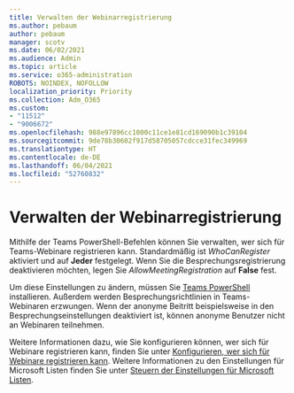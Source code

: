 ```yaml
---
title: Verwalten der Webinarregistrierung
ms.author: pebaum
author: pebaum
manager: scotv
ms.date: 06/02/2021
ms.audience: Admin
ms.topic: article
ms.service: o365-administration
ROBOTS: NOINDEX, NOFOLLOW
localization_priority: Priority
ms.collection: Adm_O365
ms.custom:
- "11512"
- "9006672"
ms.openlocfilehash: 988e97896cc1000c11ce1e81cd169090b1c39104
ms.sourcegitcommit: 9de78b30602f917d58705057cdcce31fec349969
ms.translationtype: HT
ms.contentlocale: de-DE
ms.lasthandoff: 06/04/2021
ms.locfileid: "52760832"
---
```

# <a name="manage-webinar-registration"></a>Verwalten der Webinarregistrierung

Mithilfe der Teams PowerShell-Befehlen können Sie verwalten, wer sich für Teams-Webinare registrieren kann. Standardmäßig ist *WhoCanRegister* aktiviert und auf **Jeder** festgelegt. Wenn Sie die Besprechungsregistrierung deaktivieren möchten, legen Sie *AllowMeetingRegistration* auf **False** fest.

Um diese Einstellungen zu ändern, müssen Sie [Teams PowerShell](/microsoftteams/teams-powershell-install) installieren. Außerdem werden Besprechungsrichtlinien in Teams-Webinaren erzwungen. Wenn der anonyme Beitritt beispielsweise in den Besprechungseinstellungen deaktiviert ist, können anonyme Benutzer nicht an Webinaren teilnehmen.

Weitere Informationen dazu, wie Sie konfigurieren können, wer sich für Webinare registrieren kann, finden Sie unter [Konfigurieren, wer sich für Webinare registrieren kann](/microsoftteams/set-up-webinars?source=docs#configure-who-can-register-for-webinars). Weitere Informationen zu den Einstellungen für Microsoft Listen finden Sie unter [Steuern der Einstellungen für Microsoft Listen](/sharepoint/control-lists).